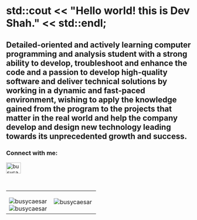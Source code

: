 # std::cout << "Hello world! this is Dev Shah." << std::endl; ##

## Detailed-oriented and actively learning computer programming and analysis student with a strong ability to develop, troubleshoot and enhance the code and a passion to develop high-quality software and deliver technical solutions by working in a dynamic and fast-paced environment, wishing to apply the knowledge gained from the program to the projects that matter in the real world and help the company develop and design new technology leading towards its unprecedented growth and success.

<h3 align="left">Connect with me:</h3>
<p align="left">
<a href="https://linkedin.com/in/busycaesar" target="blank"><img align="center" src="https://raw.githubusercontent.com/rahuldkjain/github-profile-readme-generator/master/src/images/icons/Social/linked-in-alt.svg" alt="busycaesar" height="30" width="40" /></a>
</p>
<br>

<table>
<tr>
<td>
<p>
<img align="left" src="https://github-readme-stats.vercel.app/api?username=busycaesar" alt="busycaesar" />
</p>
<p>
<img align="left" src="https://github-readme-streak-stats.herokuapp.com/?user=busycaesar&" alt="busycaesar" />  
  </p>
  </td>
  <td>
  <img align="left" src="https://github-readme-stats.vercel.app/api/top-langs/?username=busycaesar" alt="busycaesar" />
  </td>
</tr>
</table>
